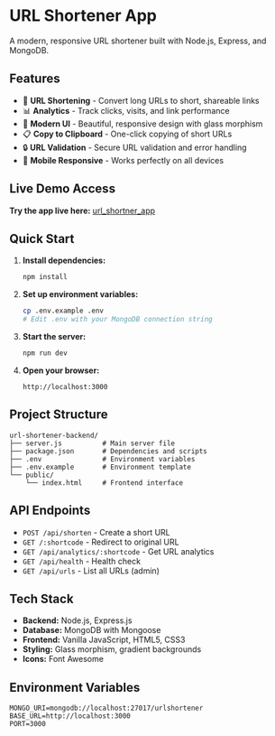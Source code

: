 # URL Shortener App

A modern, responsive URL shortener built with Node.js, Express, and MongoDB.

## Features

- 🔗 **URL Shortening** - Convert long URLs to short, shareable links
- 📊 **Analytics** - Track clicks, visits, and link performance
- 🎨 **Modern UI** - Beautiful, responsive design with glass morphism
- 📋 **Copy to Clipboard** - One-click copying of short URLs
- 🔒 **URL Validation** - Secure URL validation and error handling
- 📱 **Mobile Responsive** - Works perfectly on all devices

## Live Demo Access
**Try the app live here:** [url_shortner_app](https://url-shortener-app-fawn.vercel.app/)

## Quick Start

1. **Install dependencies:**
   ```bash
   npm install
   ```

2. **Set up environment variables:**
   ```bash
   cp .env.example .env
   # Edit .env with your MongoDB connection string
   ```

3. **Start the server:**
   ```bash
   npm run dev
   ```

4. **Open your browser:**
   ```
   http://localhost:3000
   ```

## Project Structure

```
url-shortener-backend/
├── server.js          # Main server file
├── package.json       # Dependencies and scripts
├── .env               # Environment variables
├── .env.example       # Environment template
└── public/
    └── index.html     # Frontend interface
```

## API Endpoints

- `POST /api/shorten` - Create a short URL
- `GET /:shortcode` - Redirect to original URL
- `GET /api/analytics/:shortcode` - Get URL analytics
- `GET /api/health` - Health check
- `GET /api/urls` - List all URLs (admin)

## Tech Stack

- **Backend:** Node.js, Express.js
- **Database:** MongoDB with Mongoose
- **Frontend:** Vanilla JavaScript, HTML5, CSS3
- **Styling:** Glass morphism, gradient backgrounds
- **Icons:** Font Awesome

## Environment Variables

```
MONGO_URI=mongodb://localhost:27017/urlshortener
BASE_URL=http://localhost:3000
PORT=3000
```
